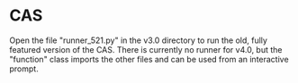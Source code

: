 # CAS
Open the file "runner_521.py" in the v3.0 directory to run the old, fully featured version of the CAS.
There is currently no runner for v4.0, but the "function" class imports the other files and can be used from an interactive prompt.
